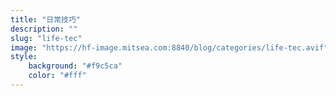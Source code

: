 ```yaml
---
title: "日常技巧"
description: ""
slug: "life-tec"
image: "https://hf-image.mitsea.com:8840/blog/categories/life-tec.avif"
style:
    background: "#f9c5ca"
    color: "#fff"
---
```

